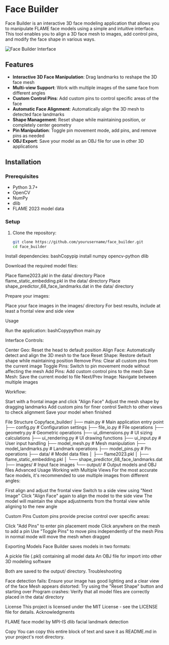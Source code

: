 # Face Builder

Face Builder is an interactive 3D face modeling application that allows you to manipulate FLAME face models using a simple and intuitive interface. This tool enables you to align a 3D face mesh to images, add control pins, and modify the face shape in various ways.

![Face Builder Interface](screenshots/interface.png)

## Features

- **Interactive 3D Face Manipulation**: Drag landmarks to reshape the 3D face mesh
- **Multi-view Support**: Work with multiple images of the same face from different angles
- **Custom Control Pins**: Add custom pins to control specific areas of the face
- **Automatic Face Alignment**: Automatically align the 3D mesh to detected face landmarks
- **Shape Management**: Reset shape while maintaining position, or completely center geometry
- **Pin Manipulation**: Toggle pin movement mode, add pins, and remove pins as needed
- **OBJ Export**: Save your model as an OBJ file for use in other 3D applications

## Installation

### Prerequisites

- Python 3.7+
- OpenCV
- NumPy
- dlib
- FLAME 2023 model data

### Setup

1. Clone the repository:
   ```bash
   git clone https://github.com/yourusername/face_builder.git
   cd face_builder

Install dependencies:
bashCopypip install numpy opencv-python dlib

Download the required model files:

Place flame2023.pkl in the data/ directory
Place flame_static_embedding.pkl in the data/ directory
Place shape_predictor_68_face_landmarks.dat in the data/ directory


Prepare your images:

Place your face images in the images/ directory
For best results, include at least a frontal view and side view



Usage

Run the application:
bashCopypython main.py

Interface Controls:

Center Geo: Reset the head to default position
Align Face: Automatically detect and align the 3D mesh to the face
Reset Shape: Restore default shape while maintaining position
Remove Pins: Clear all custom pins from the current image
Toggle Pins: Switch to pin movement mode without affecting the mesh
Add Pins: Add custom control pins to the mesh
Save Mesh: Save the current model to file
Next/Prev Image: Navigate between multiple images


Workflow:

Start with a frontal image and click "Align Face"
Adjust the mesh shape by dragging landmarks
Add custom pins for finer control
Switch to other views to check alignment
Save your model when finished



File Structure
Copyface_builder/
├── main.py               # Main application entry point
├── config.py             # Configuration settings
├── file_io.py            # File operations
├── geometry.py           # Geometric operations
├── ui_dimensions.py      # UI sizing calculations
├── ui_rendering.py       # UI drawing functions
├── ui_input.py           # User input handling
├── model_mesh.py         # Mesh manipulation
├── model_landmarks.py    # Landmark operations
├── model_pins.py         # Pin operations
├── data/                 # Model data files
│   ├── flame2023.pkl
│   ├── flame_static_embedding.pkl
│   └── shape_predictor_68_face_landmarks.dat
├── images/               # Input face images 
└── output/               # Output models and OBJ files
Advanced Usage
Working with Multiple Views
For the most accurate face models, it's recommended to use multiple images from different angles:

First align and adjust the frontal view
Switch to a side view using "Next Image"
Click "Align Face" again to align the model to the side view
The model will maintain the shape adjustments from the frontal view while aligning to the new angle

Custom Pins
Custom pins provide precise control over specific areas:

Click "Add Pins" to enter pin placement mode
Click anywhere on the mesh to add a pin
Use "Toggle Pins" to move pins independently of the mesh
Pins in normal mode will move the mesh when dragged

Exporting Models
Face Builder saves models in two formats:

A pickle file (.pkl) containing all model data
An OBJ file for import into other 3D modeling software

Both are saved to the output/ directory.
Troubleshooting

Face detection fails: Ensure your image has good lighting and a clear view of the face
Mesh appears distorted: Try using the "Reset Shape" button and starting over
Program crashes: Verify that all model files are correctly placed in the data/ directory

License
This project is licensed under the MIT License - see the LICENSE file for details.
Acknowledgments

FLAME face model by MPI-IS
dlib facial landmark detection

Copy
You can copy this entire block of text and save it as README.md in your project's root directory.